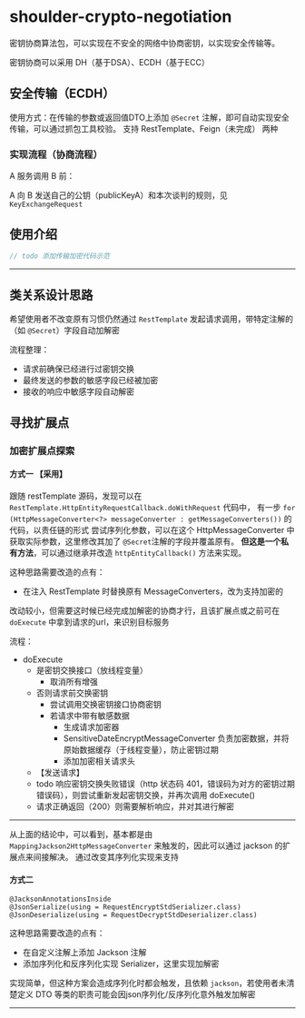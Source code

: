# shoulder-crypto-negotiation

密钥协商算法包，可以实现在不安全的网络中协商密钥，以实现安全传输等。

密钥协商可以采用 DH（基于DSA）、ECDH（基于ECC）

    
## 安全传输（ECDH）
 
 使用方式：在传输的参数或返回值DTO上添加 `@Secret` 注解，即可自动实现安全传输，可以通过抓包工具校验。
  支持 RestTemplate、Feign（未完成） 两种
  
### 实现流程（协商流程）

A 服务调用 B 前：

A 向 B 发送自己的公钥（publicKeyA）和本次谈判的规则，见 `KeyExchangeRequest`
  
  
## 使用介绍
  
 ```java
// todo 添加传输加密代码示范

```

----

## 类关系设计思路

希望使用者不改变原有习惯仍然通过 `RestTemplate` 发起请求调用，带特定注解的（如 `@Secret`）字段自动加解密

流程整理：
- 请求前确保已经进行过密钥交换
- 最终发送的参数的敏感字段已经被加密
- 接收的响应中敏感字段自动解密
 

## 寻找扩展点

### 加密扩展点探索

#### 方式一 【采用】

跟随 restTemplate 源码，发现可以在 `RestTemplate.HttpEntityRequestCallback.doWithRequest` 代码中，
有一步 `for (HttpMessageConverter<?> messageConverter : getMessageConverters())` 的代码，以责任链的形式
尝试序列化参数，可以在这个 HttpMessageConverter 中获取实际参数，这里修改其加了 `@Secret`注解的字段并覆盖原有。
**但这是一个私有方法**，可以通过继承并改造 `httpEntityCallback()` 方法来实现。

这种思路需要改造的点有：
- 在注入 RestTemplate 时替换原有 MessageConverters，改为支持加密的

改动较小，但需要这时候已经完成加解密的协商才行，且该扩展点或之前可在 `doExecute` 中拿到请求的url，来识别目标服务

流程：

- doExecute
    - 是密钥交换接口（放线程变量）
        - 取消所有增强
    - 否则请求前交换密钥
        - 尝试调用交换密钥接口协商密钥
        - 若请求中带有敏感数据
            - 生成请求加密器
            - SensitiveDateEncryptMessageConverter 负责加密数据，并将原始数据缓存（于线程变量），防止密钥过期
            - 添加加密相关请求头
    - 【发送请求】
    - todo 响应密钥交换失败错误（http 状态码 401，错误码为对方的密钥过期错误码），则尝试重新发起密钥交换，并再次调用 doExecute()
    - 请求正确返回（200）则需要解析响应，并对其进行解密
    
    
---

从上面的结论中，可以看到，基本都是由 `MappingJackson2HttpMessageConverter` 来触发的，因此可以通过 jackson 的扩展点来间接解决。
通过改变其序列化实现来支持

#### 方式二

```
@JacksonAnnotationsInside
@JsonSerialize(using = RequestEncryptStdSerializer.class)
@JsonDeserialize(using = RequestDecryptStdDeserializer.class)
```

这种思路需要改造的点有：
- 在自定义注解上添加 Jackson 注解
- 添加序列化和反序列化实现 Serializer，这里实现加解密

实现简单，但这种方案会造成序列化时都会触发，且依赖 `jackson`，若使用者未清楚定义 DTO 等类的职责可能会因json序列化/反序列化意外触发加解密

---

